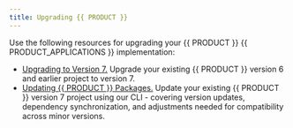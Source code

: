```yaml
---
title: Upgrading {{ PRODUCT }}
---
```


Use the following resources for upgrading your {{ PRODUCT }} {{ PRODUCT_APPLICATIONS }} implementation:

- [Upgrading to Version 7.](/applications/upgrading/upgrading) Upgrade your existing {{ PRODUCT }} version 6 and earlier project to version 7.
- [Updating {{ PRODUCT }} Packages.](/applications/upgrading/updating_packages) Update your existing {{ PRODUCT }} version 7 project using our CLI - covering version updates, dependency synchronization, and adjustments needed for compatibility across minor versions.
